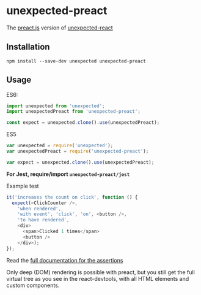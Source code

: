 # unexpected-preact

The [preact.js](http://preactjs.com) version of [unexpected-react](http://bruderstein.github.io/unexpected-react)

## Installation

`npm install --save-dev unexpected unexpected-preact`

## Usage

ES6:
```js
import unexpected from 'unexpected';
import unexpectedPreact from 'unexpected-preact';

const expect = unexpected.clone().use(unexpectedPreact);
```

ES5
```js
var unexpected = require('unexpected');
var unexpectedPreact = require('unexpected-preact');

var expect = unexpected.clone().use(unexpectedPreact);
```

**For Jest, require/import `unexpected-preact/jest`**

Example test
```js
it('increases the count on click', function () {
  expect(<ClickCounter />,
    'when rendered',
    'with event', 'click', 'on', <button />,
    'to have rendered',
    <div>
      <span>Clicked 1 times</span>
      <button />
    </div>);
});
```


Read the [full documentation for the assertions](http://bruderstein.github.io/unexpected-preact/)

Only deep (DOM) rendering is possible with preact, but you still get the full virtual tree as you see in the react-devtools, with all HTML elements and custom components. 
